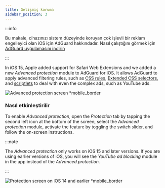 ```yaml
---
title: Gelişmiş koruma
sidebar_position: 3
---
```


:::info

Bu makale, cihazınızı sistem düzeyinde koruyan çok işlevli bir reklam engelleyici olan iOS için AdGuard hakkındadır. Nasıl çalıştığını görmek için [AdGuard uygulamasını indirin](https://agrd.io/download-kb-adblock)

:::

In iOS 15, Apple added support for Safari Web Extensions and we added a new _Advanced protection_ module to AdGuard for iOS. It allows AdGuard to apply advanced filtering rules, such as [CSS rules](/general/ad-filtering/create-own-filters#cosmetic-css-rules), [Extended CSS selectors](/general/ad-filtering/create-own-filters#extended-css-selectors), and [scriptlets](/general/ad-filtering/create-own-filters#scriptlets) to deal with even the complex ads, such as YouTube ads.

![Advanced protection screen \*mobile\_border](https://cdn.adtidy.org/public/Adguard/kb/iOS/features/protection_screen_15_en.jpeg)

### Nasıl etkinleştirilir

To enable _Advanced protection_, open the _Protection_ tab by tapping the second left icon at the bottom of the screen, select the _Advanced protection_ module, activate the feature by toggling the switch slider, and follow the on-screen instructions.

:::note

The _Advanced protection_ only works on iOS 15 and later versions. If you are using earlier versions of iOS, you will see the _YouTube ad blocking_ module in the app instead of the _Advanced protection_.

:::

![Protection screen on iOS 14 and earlier \*mobile\_border](https://cdn.adtidy.org/public/Adguard/kb/iOS/features/protection_screen_14_en.jpeg)
